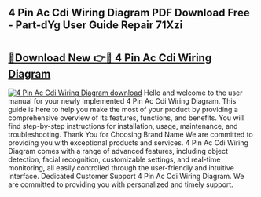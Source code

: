 ## 4 Pin Ac Cdi Wiring Diagram PDF Download Free - Part-dYg User Guide Repair 71Xzi

# <h2><a href="http://dfm79c1.blite.top/?on=4+Pin+Ac+Cdi+Wiring+Diagram">🔗Download New 👉🔴 4 Pin Ac Cdi Wiring Diagram</a></h2>

[![4 Pin Ac Cdi Wiring Diagram download](https://i.imgur.com/lujVjoI.png)](http://dfm79c1.blite.top/?on=4+Pin+Ac+Cdi+Wiring+Diagram)
Hello and welcome to the user manual for your newly implemented 4 Pin Ac Cdi Wiring Diagram. This guide is here to help you make the most of your product by providing a comprehensive overview of its features, functions, and benefits. You will find step-by-step instructions for installation, usage, maintenance, and troubleshooting. Thank You for Choosing Brand Name We are committed to providing you with exceptional products and services. 4 Pin Ac Cdi Wiring Diagram comes with a range of advanced features, including object detection, facial recognition, customizable settings, and real-time monitoring, all easily controlled through the user-friendly and intuitive interface. Dedicated Customer Support 4 Pin Ac Cdi Wiring Diagram. We are committed to providing you with personalized and timely support.
